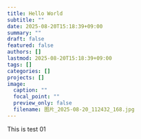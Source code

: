 ```yaml
---
title: Hello World
subtitle: ""
date: 2025-08-20T15:18:39+09:00
summary: ""
draft: false
featured: false
authors: []
lastmod: 2025-08-20T15:18:39+09:00
tags: []
categories: []
projects: []
image:
  caption: ""
  focal_point: ""
  preview_only: false
  filename: 图片_2025-08-20_112432_168.jpg
---
```

This is test 01
